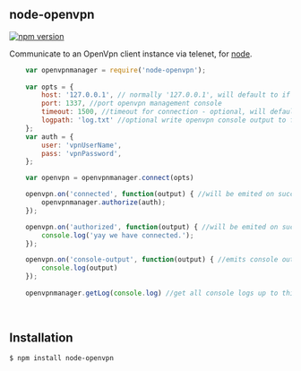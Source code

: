 node-openvpn
--------------

[![npm version](https://badge.fury.io/js/node-openvpn.svg)](http://badge.fury.io/js/node-openvpn)



 Communicate to an OpenVpn client instance via telenet, for [node](http://nodejs.org).

  

```js
	var openvpnmanager = require('node-openvpn');
    
	var opts = {
        host: '127.0.0.1', // normally '127.0.0.1', will default to if undefined 
        port: 1337, //port openvpn management console
        timeout: 1500, //timeout for connection - optional, will default to 1500ms if undefined
        logpath: 'log.txt' //optional write openvpn console output to file, can be relative path or absolute 
    };
    var auth = {
        user: 'vpnUserName', 
        pass: 'vpnPassword', 
    };

    var openvpn = openvpnmanager.connect(opts)

    openvpn.on('connected', function(output) { //will be emited on successful interfacing with openvpn instance
        openvpnmanager.authorize(auth);
    });

    openvpn.on('authorized', function(output) { //will be emited on successful connection of vpn. 
        console.log('yay we have connected.');
    });

    openvpn.on('console-output', function(output) { //emits console output of openvpn instance as a array
        console.log(output)
    });
    
    openvpnmanager.getLog(console.log) //get all console logs up to this point
    
    
```

## Installation

```bash
$ npm install node-openvpn
```

